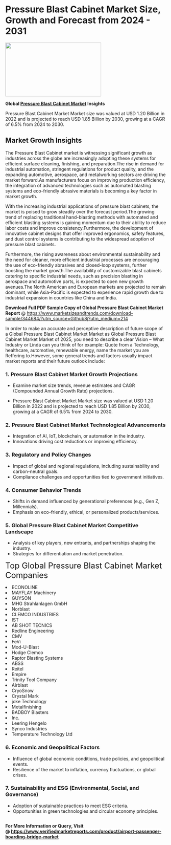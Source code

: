 <H1>Pressure Blast Cabinet Market Size, Growth and Forecast from 2024 - 2031</H1><img class="aligncenter size-medium wp-image-584254" src="https://thirdeyenews.in/wp-content/uploads/2024/09/Global-Market-Research-300x168.jpeg" alt="" width="300" height="168" /><p><strong>Global&nbsp;<a href="https://www.marketsizeandtrends.com/download-sample/344684/?utm_source=Github8j?utm_medium=214">Pressure Blast Cabinet Market</a> Insights</strong></p><p>Pressure Blast Cabinet Market Market size was valued at USD 1.20 Billion in 2022 and is projected to reach USD 1.85 Billion by 2030, growing at a CAGR of 6.5% from 2024 to 2030.</p><p><h2>Market Growth Insights</h2> <p>The Pressure Blast Cabinet market is witnessing significant growth as industries across the globe are increasingly adopting these systems for efficient surface cleaning, finishing, and preparation.The rise in demand for industrial automation, stringent regulations for product quality, and the expanding automotive, aerospace, and metalworking sectors are driving the market forward.As manufacturers focus on improving production efficiency, the integration of advanced technologies such as automated blasting systems and eco-friendly abrasive materials is becoming a key factor in market growth.</p> <p>With the increasing industrial applications of pressure blast cabinets, the market is poised to grow steadily over the forecast period.The growing trend of replacing traditional hand-blasting methods with automated and efficient blasting systems is gaining momentum due to their ability to reduce labor costs and improve consistency.Furthermore, the development of innovative cabinet designs that offer improved ergonomics, safety features, and dust control systems is contributing to the widespread adoption of pressure blast cabinets.</p> <p>Furthermore, the rising awareness about environmental sustainability and the need for cleaner, more efficient industrial processes are encouraging the use of eco-friendly abrasives and closed-loop systems, further boosting the market growth.The availability of customizable blast cabinets catering to specific industrial needs, such as precision blasting in aerospace and automotive parts, is expected to open new growth avenues.The North American and European markets are projected to remain dominant, while Asia-Pacific is expected to experience rapid growth due to industrial expansion in countries like China and India.</p> <p><span class=""><strong>Download Full PDF Sample Copy of Global Pressure Blast Cabinet Market Report</strong> @ <a href="https://www.marketsizeandtrends.com/download-sample/344684/?utm_source=Github8j?utm_medium=214" target="_blank">https://www.marketsizeandtrends.com/download-sample/344684/?utm_source=Github8j?utm_medium=214</a></span></p><p>In order to make an accurate and perceptive description of future scope of a Global&nbsp;Pressure Blast Cabinet Market Market as Global&nbsp;Pressure Blast Cabinet Market Market of 2025, you need to describe a clear Vision &ndash; What Industry or Linda can you think of for example: Quote from a Technology, healthcare, automotive, renewable energy, name the market you are Reffering to.However, some general trends and factors usually impact market reports and their future outlook include:</p><h3>1.&nbsp;<strong>Pressure Blast Cabinet Market Growth Projections</strong></h3><ul><li>Examine market size trends, revenue estimates and CAGR (Compounded Annual Growth Rate) projections.</li><li><p>Pressure Blast Cabinet Market Market size was valued at USD 1.20 Billion in 2022 and is projected to reach USD 1.85 Billion by 2030, growing at a CAGR of 6.5% from 2024 to 2030.</p></li></ul><h3>2.&nbsp;<strong>Pressure Blast Cabinet Market Technological Advancements</strong></h3><ul><li>Integration of AI, IoT, blockchain, or automation in the industry.</li><li>Innovations driving cost reductions or improving efficiency.</li></ul><h3>3.&nbsp;<strong>Regulatory and Policy Changes</strong></h3><ul><li>Impact of global and regional regulations, including sustainability and carbon-neutral goals.</li><li>Compliance challenges and opportunities tied to government initiatives.</li></ul><h3>4.&nbsp;<strong>Consumer Behavior Trends</strong></h3><ul><li>Shifts in demand influenced by generational preferences (e.g., Gen Z, Millennials).</li><li>Emphasis on eco-friendly, ethical, or personalized products/services.</li></ul><h3>5.&nbsp;<strong>Global Pressure Blast Cabinet Market Competitive Landscape</strong></h3><ul><li>Analysis of key players, new entrants, and partnerships shaping the industry.</li><li>Strategies for differentiation and market penetration.</li></ul><p data-pm-slice="1 1 []"><span style="color: inherit; font-family: inherit; font-size: 25px;">Top Global Pressure Blast Cabinet Market Companies</span></p><div class="" data-test-id=""><p><li>ECONOLINE</li><li> MAYFLAY Machinery</li><li> GUYSON</li><li> MHG Strahlanlagen GmbH</li><li> Norblast</li><li> CLEMCO INDUSTRIES</li><li> IST</li><li> AB SHOT TECNICS</li><li> Redline Engineering</li><li> CMV</li><li> FeVi</li><li> Mod-U-Blast</li><li> Hodge Clemco</li><li> Raptor Blasting Systems</li><li> ABSS</li><li> Reitel</li><li> Empire</li><li> Trinity Tool Company</li><li> Airblast</li><li> CryoSnow</li><li> Crystal Mark</li><li> joke Technology</li><li> Metalfinishing</li><li> BADBOY Blasters</li><li> Inc.</li><li> Leering Hengelo</li><li> Synco Industries</li><li> Temperature Technology Ltd</li></p></div><h3>6.&nbsp;<strong>Economic and Geopolitical Factors</strong></h3><ul><li>Influence of global economic conditions, trade policies, and geopolitical events.</li><li>Resilience of the market to inflation, currency fluctuations, or global crises.</li></ul><h3>7.&nbsp;<strong>Sustainability and ESG (Environmental, Social, and Governance)</strong></h3><ul><li>Adoption of sustainable practices to meet ESG criteria.</li><li>Opportunities in green technologies and circular economy principles.</li></ul><h2><strong style="font-size: 14px;">For More Information or Query, Visit @&nbsp;</strong><a style="background-color: #ffffff; font-size: 14px;" href="https://www.marketsizeandtrends.com/report/pressure-blast-cabinet-market/" target="_blank">https://www.verifiedmarketreports.com/product/airport-passenger-boarding-bridge-market</a></h2>